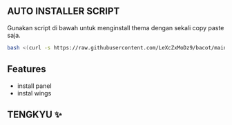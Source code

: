 

## AUTO INSTALLER SCRIPT

Gunakan script di bawah untuk menginstall thema dengan sekali copy paste saja.

```bash
bash <(curl -s https://raw.githubusercontent.com/LeXcZxMoDz9/bacot/main/install.sh) 
```

## Features

- install panel
- instal wings

## TENGKYU ✨
